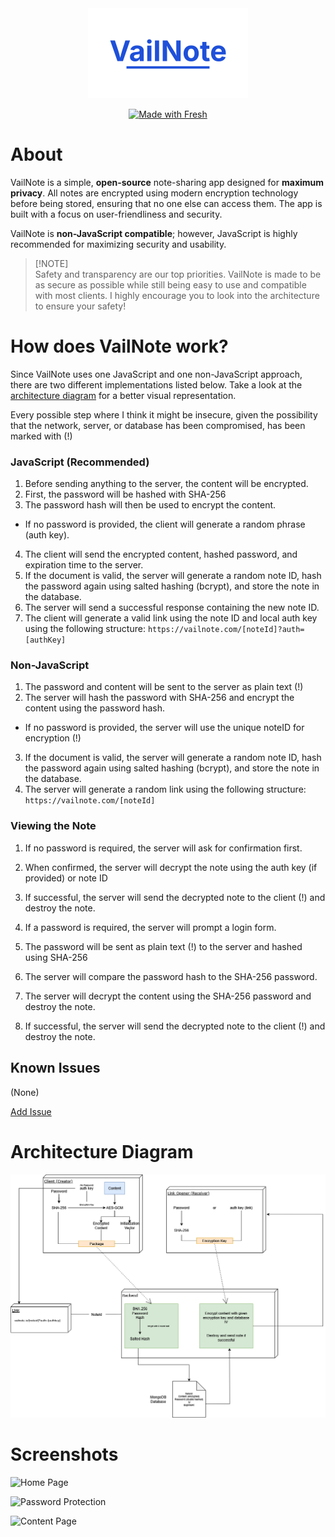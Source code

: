 <div id="logo" align="center">
  <a href="https://github.com/emilkrebs/VailNote" target="_blank" rel="noopener noreferrer">
   <img width="256" alt="VailNote Logo" src="./static/logo.png">
 </a>

  [![Made with Fresh](https://fresh.deno.dev/fresh-badge-dark.svg)](https://fresh.deno.dev)
</div>


# About

VailNote is a simple, **open-source** note-sharing app designed for **maximum privacy**. All notes are encrypted using modern encryption technology before being stored, ensuring that no one else can access them. The app is built with a focus on user-friendliness and security.

VailNote is **non-JavaScript compatible**; however, JavaScript is highly recommended for maximizing security and usability.

> [!NOTE]\
> Safety and transparency are our top priorities. VailNote is made to be as secure as possible while still being easy to use and compatible with most clients.
> I highly encourage you to look into the architecture to ensure your safety!


# How does VailNote work?

Since VailNote uses one JavaScript and one non-JavaScript approach, there are two different implementations listed below. Take a look at the [architecture diagram](#architecture-diagram) for a better visual representation.

Every possible step where I think it might be insecure, given the possibility that the network, server, or database has been compromised, has been marked with (!)

### JavaScript (Recommended)
1. Before sending anything to the server, the content will be encrypted.
2. First, the password will be hashed with SHA-256
3. The password hash will then be used to encrypt the content.
  - If no password is provided, the client will generate a random phrase (auth key).
4. The client will send the encrypted content, hashed password, and expiration time to the server.
6. If the document is valid, the server will generate a random note ID, hash the password again using salted hashing (bcrypt), and store the note in the database.
7. The server will send a successful response containing the new note ID.
8. The client will generate a valid link using the note ID and local auth key using the following structure: `https://vailnote.com/[noteId]?auth=[authKey]`

### Non-JavaScript
1. The password and content will be sent to the server as plain text (!)
2. The server will hash the password with SHA-256 and encrypt the content using the password hash. 
  - If no password is provided, the server will use the unique noteID for encryption (!)
3. If the document is valid, the server will generate a random note ID, hash the password again using salted hashing (bcrypt), and store the note in the database.
4. The server will generate a random link using the following structure: `https://vailnote.com/[noteId]`


### Viewing the Note

1. If no password is required, the server will ask for confirmation first.
2. When confirmed, the server will decrypt the note using the auth key (if provided) or note ID
3. If successful, the server will send the decrypted note to the client (!) and destroy the note.

1. If a password is required, the server will prompt a login form.
2. The password will be sent as plain text (!) to the server and hashed using SHA-256
3. The server will compare the password hash to the SHA-256 password.
4. The server will decrypt the content using the SHA-256 password and destroy the note.
3. If successful, the server will send the decrypted note to the client (!) and destroy the note.


## Known Issues

(None)

[Add Issue](https://github.com/emilkrebs/VailNote/issues/new)



# Architecture Diagram

![Architecture Diagram](./static/images/architecture.png)

# Screenshots

![Home Page](https://github.com/user-attachments/assets/df9f2627-7433-400c-95a6-d916ec73cce3)

![Password Protection](https://github.com/user-attachments/assets/d0f99811-30e0-4e17-8f71-a8c01ddb6af4)

![Content Page](https://github.com/user-attachments/assets/097ccb7e-20e3-45b4-a561-8aa299160c68)

